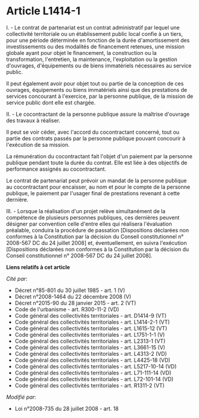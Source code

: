 # Article L1414-1

I. - Le contrat de partenariat est un contrat administratif par lequel une collectivité territoriale ou un établissement
public local confie à un tiers, pour une période déterminée en fonction de la durée d'amortissement des investissements ou
des modalités de financement retenues, une mission globale ayant pour objet le financement, la construction ou la
transformation, l'entretien, la maintenance, l'exploitation ou la gestion d'ouvrages, d'équipements ou de biens immatériels
nécessaires au service public.

Il peut également avoir pour objet tout ou partie de la conception de ces ouvrages, équipements ou biens immatériels ainsi
que des prestations de services concourant à l'exercice, par la personne publique, de la mission de service public dont elle
est chargée.

II. - Le cocontractant de la personne publique assure la maîtrise d'ouvrage des travaux à réaliser.

Il peut se voir céder, avec l'accord du cocontractant concerné, tout ou partie des contrats passés par la personne publique
pouvant concourir à l'exécution de sa mission.

La rémunération du cocontractant fait l'objet d'un paiement par la personne publique pendant toute la durée du contrat. Elle
est liée à des objectifs de performance assignés au cocontractant.

Le contrat de partenariat peut prévoir un mandat de la personne publique au cocontractant pour encaisser, au nom et pour le
compte de la personne publique, le paiement par l'usager final de prestations revenant à cette dernière.

III. - Lorsque la réalisation d'un projet relève simultanément de la compétence de plusieurs personnes publiques, ces
dernières peuvent désigner par convention celle d'entre elles qui réalisera l'évaluation préalable, conduira la procédure de
passation [Dispositions déclarées non conformes à la Constitution par la décision du Conseil constitutionnel n° 2008-567 DC
du 24 juillet 2008] et, éventuellement, en suivra l'exécution [Dispositions déclarées non conformes à la Constitution par la
décision du Conseil constitutionnel n° 2008-567 DC du 24 juillet 2008].

**Liens relatifs à cet article**

_Cité par_:

  - Décret n°85-801 du 30 juillet 1985 - art. 1 (V)
  - Décret n°2008-1464 du 22 décembre 2008 (V)
  - Décret n°2015-90 du 28 janvier 2015 - art. 2 (VT)
  - Code de l'urbanisme - art. R300-11-2 (VD)
  - Code général des collectivités territoriales - art. D1414-9 (VT)
  - Code général des collectivités territoriales - art. L1414-2-1 (VT)
  - Code général des collectivités territoriales - art. L1615-12 (VT)
  - Code général des collectivités territoriales - art. L1751-1-1 (V)
  - Code général des collectivités territoriales - art. L2313-1 (VT)
  - Code général des collectivités territoriales - art. L3661-15 (V)
  - Code général des collectivités territoriales - art. L4313-2 (VD)
  - Code général des collectivités territoriales - art. L4425-18 (VD)
  - Code général des collectivités territoriales - art. L5217-10-14 (VD)
  - Code général des collectivités territoriales - art. L71-111-14 (VD)
  - Code général des collectivités territoriales - art. L72-101-14 (VD)
  - Code général des collectivités territoriales - art. R1311-2 (VT)

_Modifié par_:

  - Loi n°2008-735 du 28 juillet 2008 - art. 18
